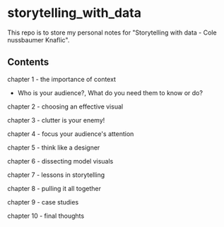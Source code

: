 # storytelling_with_data

This repo is to store my personal notes for "Storytelling with data - Cole nussbaumer Knaflic". 


## Contents
chapter 1 - the importance of context
- Who is your audience?, What do you need them to know or do?

chapter 2 - choosing an effective visual

chapter 3 - clutter is your enemy!

chapter 4 - focus your audience's attention

chapter 5 - think like a designer 

chapter 6 - dissecting model visuals

chapter 7 - lessons in storytelling

chapter 8 - pulling it all together

chapter 9 - case studies

chapter 10 - final thoughts
